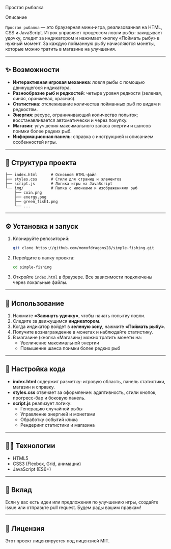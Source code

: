 Простая рыбалка

Описание

`Простая рыбалка` — это браузерная мини-игра, реализованная на HTML, CSS и JavaScript. Игрок управляет процессом ловли рыбы: закидывает удочку, следит за индикатором и нажимает кнопку «Поймать рыбу» в нужный момент. За каждую пойманную рыбу начисляются монеты, которые можно тратить в магазине на улучшения.

---

## ✨ Возможности

- **Интерактивная игровая механика**: ловля рыбы с помощью движущегося индикатора.
- **Разнообразие рыб и редкостей**: четыре уровня редкости (зеленая, синяя, оранжевая, красная).
- **Статистика**: отслеживание количества пойманных рыб по видам и редкостям.
- **Энергия**: ресурс, ограничивающий количество попыток; восстанавливается автоматически и через покупку.
- **Магазин**: улучшения максимального запаса энергии и шансов поимки более редких рыб.
- **Информационная панель**: справка с инструкцией и описанием особенностей игры.

---

## 📁 Структура проекта

```
├── index.html      # Основной HTML-файл
├── styles.css      # Стили для страниц и элементов
├── script.js       # Логика игры на JavaScript
└── img/            # Папка с иконками и изображениями рыб
    ├── coin.png
    ├── energy.png
    ├── green_fish1.png
    └── ...
```

---

## ⚙️ Установка и запуск

1. Клонируйте репозиторий:
   ```bash
   git clone https://github.com/momofdragons28/simple-fishing.git
   ```
2. Перейдите в папку проекта:
   ```bash
   cd simple-fishing
   ```
3. Откройте `index.html` в браузере. Все зависимости подключены через локальные файлы.

---

## 🚀 Использование

1. Нажмите **«Закинуть удочку»**, чтобы начать попытку ловли.
2. Следите за движущимся **индикатором**.
3. Когда индикатор войдет в **зеленую зону**, нажмите **«Поймать рыбу»**.
4. Получите вознаграждение в монетах и наблюдайте статистику.
5. В магазине (кнопка «Магазин») можно тратить монеты на:
   - Увеличение максимальной энергии
   - Повышение шанса поимки более редких рыб

---

## 📐 Настройка кода

- **index.html** содержит разметку: игровую область, панель статистики, магазин и справку.
- **styles.css** отвечает за оформление: адаптивность, стили кнопок, прогресс-бар и боковую панель.
- **script.js** реализует логику:
  - Генерацию случайной рыбы
  - Управление энергией и монетами
  - Обработку событий клика
  - Рендеринг статистики и магазина

---

## 👩‍💻 Технологии

- HTML5
- CSS3 (Flexbox, Grid, анимации)
- JavaScript (ES6+)

---

## 🤝 Вклад

Если у вас есть идеи или предложения по улучшению игры, создайте issue или отправьте pull request. Будем рады вашим правкам!

---

## 📄 Лицензия

Этот проект лицензируется под лицензией MIT.
